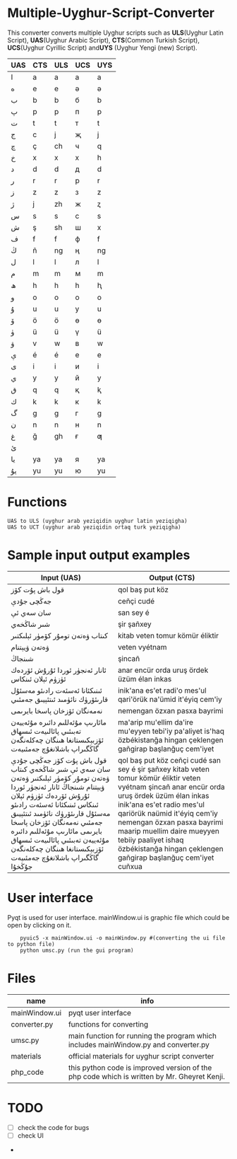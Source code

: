 # Multiple-Uyghur-Script-Converter
This converter converts multiple Uyghur scripts such as **ULS**(Uyghur Latin Script), **UAS**(Uyghur Arabic Script), 
**CTS**(Common Turkish Script), **UCS**(Uyghur Cyrillic Script) and**UYS** (Uyghur Yengi (new) Script).

| UAS | CTS | ULS| UCS|UYS|
|----|----| ---- | --- | -- |
| ا  | a  | a    | а   |a |
| ە  | e  | e    | ә   |ə |
| ب  | b  | b    | б   |b |
| پ  | p  | p    | п   |p |  
| ت  | t  | t    | т   |t |
| ج  | c  | j    | җ   |j |
| چ  | ç  | ch   | ч   |q |
| خ  | x  | x    | х   |h |
| د  | d  | d    | д   |d |
| ر  | r  | r    | р   |r |
| ز  | z  | z    | з   |z |
| ژ  | j  | zh   | ж   |ⱬ |
| س  | s  | s    | с   |s |
| ش  | ş  | sh   | ш   |x |
| ف  | f  | f    | ф   |f |
| ڭ  | ñ  | ng   | ң   |ng |
| ل  | l  | l    | л   |l |
| م  | m  | m    | м   |m |
| ھ  | h  | h    | һ   |ⱨ |
| و  | o  | o    | о   |o |
| ۇ  | u  | u    | у   |u |
| ۆ  | ö  | ö    | ө   |ɵ |
| ۈ  | ü  | ü    | ү   |ü |
| ۋ  | v  | w    | в   |w |
| ې  | é  | é    | е   |e |
| ى  | i  | i    | и   |i |
| ي  | y  | y    | й   |y |
| ق  | q  | q    | қ   |ⱪ |
| ك  | k  | k    | к   |k |
| گ  | g  | g    | г   |g |
| ن  | n  | n    | н   |n |
| غ  | ğ  | gh   | ғ   |ƣ |
| ئ  |    |      |     | |
| يا | ya | ya   | я   |ya |
| يۇ | yu | yu   | ю   |yu |

# Functions
	UAS to ULS (uyghur arab yeziqidin uyghur latin yeziqigha)
	UAS to UCT (uyghur arab yeziqidin ortaq turk yeziqigha)

# Sample input output examples

Input (UAS)	| 	Output (CTS)
-------- | --------
قول باش پۇت كۆز | qol baş put köz
جەڭچى جۇدې		|	ceñçi cudé
سان سەي ئې | san sey é
شىر شاڭخەي | şir şañxey
كىتاب ۋەتەن تومۇر  كۆمۈر ئېلىكتىر | kitab veten tomur  kömür éliktir
ۋەتەن ۋيېتنام | veten vyétnam
شىنجاڭ | şincañ
ئانار ئەنجۈر ئوردا ئۇرۇش  ئۆردەك ئۈزۈم ئېلان ئىنكاس | anar encür orda uruş  ördek üzüm élan inkas
ئىنىكئانا ئەسئەت رادىئو مەسئۇل قارىئۆرۈك نائۈمىد  ئىتئېيىق جەمئىي | inik'ana es'et radi'o mes'ul qari'örük na'ümid  it'éyiq cem'iy
نەمەنگان ئۆزخان پاسخا بايرىمى |  nemengan özxan pasxa bayrimi
مائارىپ مۇئەللىم دائىرە مۇئەييەن تەبىئىي پائالىيەت ئىسھاق ئۆزبېكىستانغا ھىنگان چەكلەنگەن گاڭگىراپ باشلانغۇچ جەمئىيەت| ma'arip mu'ellim da'ire mu'eyyen tebi'iy pa'aliyet is'haq özbékistanğa hingan çeklengen gañgirap başlanğuç cem'iyet
قول باش پۇت كۆز جەڭچى جۇدې سان سەي ئې شىر شاڭخەي كىتاب ۋەتەن تومۇر  كۆمۈر ئېلىكتىر ۋەتەن ۋيېتنام شىنجاڭ ئانار ئەنجۈر ئوردا ئۇرۇش  ئۆردەك ئۈزۈم ئېلان ئىنكاس ئىنىكئانا ئەسئەت رادىئو مەسئۇل قارىئۆرۈك نائۈمىد  ئىتئېيىق جەمئىي نەمەنگان ئۆزخان پاسخا بايرىمى مائارىپ مۇئەللىم دائىرە مۇئەييەن تەبىئىي پائالىيەت ئىسھاق ئۆزبېكىستانغا ھىنگان چەكلەنگەن گاڭگىراپ باشلانغۇچ جەمئىيەت جۇڭخۇا| qol baş put köz ceñçi cudé san sey é şir şañxey kitab veten tomur  kömür éliktir veten vyétnam şincañ anar encür orda uruş  ördek üzüm élan inkas inik'ana es'et radio mes'ul qariörük naümid  it'éyiq cem'iy nemengan özxan pasxa bayrimi maarip muellim daire mueyyen tebiiy paaliyet ishaq özbékistanğa hingan çeklengen gañgirap başlanğuç cem'iyet cuñxua

# User interface

Pyqt is used for user interface. mainWindow.ui is graphic file which could be open by clicking on it.

        pyuic5 -x mainWindow.ui -o mainWindow.py #(converting the ui file to python file)
        python umsc.py (run the gui program)

# Files
name | info
-----|----
mainWindow.ui | pyqt user interface
converter.py | functions for converting
umsc.py | main function for running the program which includes mainWindow.py and converter.py
materials | official materials for uyghur script converter
php_code  | this python code is improved version of the php code which is written by Mr. Gheyret Kenji.

# TODO

- [ ] check the code for bugs
- [ ] check UI
- 